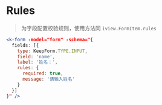 # Rules

> 为字段配置校验规则，使用方法同 `iview.FormItem.rules`

```jsx
<k-form :model="form" :schema="{
  fields: [{
    type: KeepForm.TYPE.INPUT,
    field: 'name',
    label: '姓名：',
    rules: {
      required: true,
      message: '请输入姓名'
    }
  }]
}" />
```